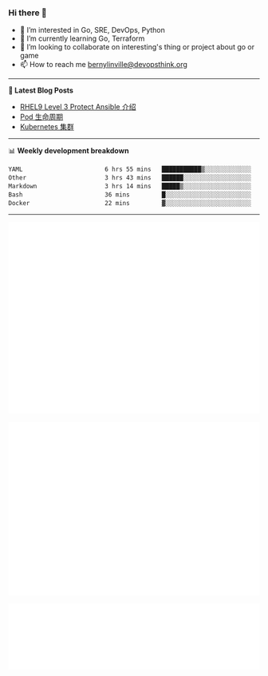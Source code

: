### Hi there 👋

- 👀 I’m interested in Go, SRE, DevOps, Python
- 🌱 I’m currently learning Go, Terraform
- 👯 I’m looking to collaborate on interesting's thing or project about go or game
- 📫 How to reach me bernylinville@devopsthink.org

-------

**📝 Latest Blog Posts**

<!-- BLOG-POST-LIST:START -->
- [RHEL9 Level 3 Protect Ansible 介绍](https://devopsthink.org/archives/rhel9-level3-protect-ansible-role)
- [Pod 生命周期](https://devopsthink.org/archives/pod-Lifecycle)
- [Kubernetes 集群](https://devopsthink.org/archives/kubernetes-cluster)
<!-- BLOG-POST-LIST:END -->

-------

📊 **Weekly development breakdown**
<!--START_SECTION:waka-->

```txt
YAML                       6 hrs 55 mins   ███████████▒░░░░░░░░░░░░░   45.21 %
Other                      3 hrs 43 mins   ██████░░░░░░░░░░░░░░░░░░░   24.34 %
Markdown                   3 hrs 14 mins   █████▒░░░░░░░░░░░░░░░░░░░   21.18 %
Bash                       36 mins         █░░░░░░░░░░░░░░░░░░░░░░░░   03.95 %
Docker                     22 mins         ▓░░░░░░░░░░░░░░░░░░░░░░░░   02.46 %
```

<!--END_SECTION:waka-->

-------

![Metrics](/github-metrics.svg)

![isocalendar fullyear](/metrics.plugin.isocalendar.fullyear.svg)

![languages details](/metrics.plugin.languages.details.svg)
